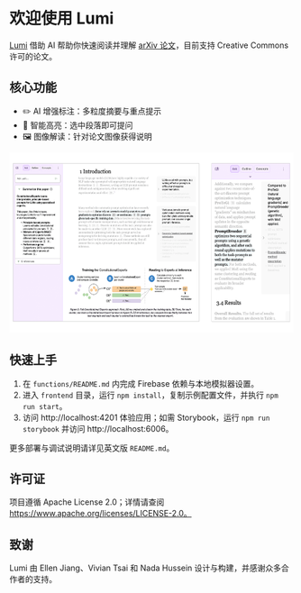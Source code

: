 # 欢迎使用 Lumi

[Lumi](https://lumi.withgoogle.com) 借助 AI 帮助你快速阅读并理解 [arXiv 论文](https://arxiv.org/)，目前支持 Creative Commons 许可的论文。

## 核心功能
- ✏️ AI 增强标注：多粒度摘要与重点提示
- 🔖 智能高亮：选中段落即可提问
- 🖼️ 图像解读：针对论文图像获得说明

<img src="assets/combined_desktop_mobile.png" alt-text="Lumi 桌面版与移动版界面的截图" height="320" />

## 快速上手
1. 在 `functions/README.md` 内完成 Firebase 依赖与本地模拟器设置。
2. 进入 `frontend` 目录，运行 `npm install`，复制示例配置文件，并执行 `npm run start`。
3. 访问 http://localhost:4201 体验应用；如需 Storybook，运行 `npm run storybook` 并访问 http://localhost:6006。

更多部署与调试说明请详见英文版 `README.md`。

## 许可证
项目遵循 Apache License 2.0；详情请查阅 https://www.apache.org/licenses/LICENSE-2.0。

## 致谢
Lumi 由 Ellen Jiang、Vivian Tsai 和 Nada Hussein 设计与构建，并感谢众多合作者的支持。
